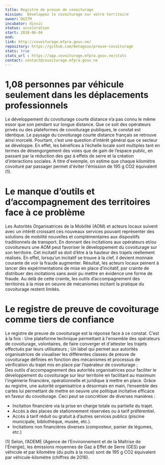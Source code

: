 ```yaml
---
title: Registre de preuve de covoiturage
mission:  Développez le covoiturage sur votre territoire
owner: DGITM
incubator: dinsic
status: acceleration
start: 2018-06-04
end:
link: http://covoiturage.mfpra.gouv.ne/
repository: https://github.com/betagouv/preuve-covoiturage
stats: true
stats_url : https://app.covoiturage.mfpra.gouv.ne/stats
contact: contact@covoiturage.mfpra.gouv.ne
---
```


1,08 personnes par véhicule seulement dans les déplacements professionnels
==========================================================
Le développement du covoiturage courte distance n’a pas connu le même essor que son pendant sur longue distance. Que ce soit des opérateurs privés ou des plateformes de covoiturage publiques, le constat est identique. Le paysage du covoiturage courte distance français se retrouve ainsi morcelé. Pourtant, c’est une question d’intérêt général que ce secteur se développe. En effet, les bénéfices à l’échelle locale sont multiples tant en termes de désengorgement des voies que de gain de l’espace public, en passant par la réduction des gaz à effets de serre et la création d’interactions sociales. A titre d'exemple, on estime que chaque kilomètre covoituré par passager permet d'éviter l'émission de 195 g CO2 équivalent (1).

Le manque d’outils et d’accompagnement des territoires face à ce problème
========================================
Les Autorités Organisatrices de la Mobilité (AOM) et acteurs locaux suivent avec un intérêt croissant ces nouveaux services pouvant représenter des solutions de mobilité nouvelles et complémentaires aux dispositifs traditionnels de transport. En donnant des incitations aux opérateurs et/ou covoitureurs une AOM peut favoriser le développement du covoiturage sur son territoire. Cet incitatif se doit d’être à la hauteur des trajets réellement réalisés. En effet, lorsqu’un incitatif se trouve à la clef, il devient monnaie courante de voir la fraude augmenter. Résultat, les acteurs locaux peinent à lancer des expérimentations de mise en place d’incitatif, par crainte de distribuer des incitations sans avoir pu mettre en évidence une forme de fraude. Au delà de cette crainte, les outils d’accompagnement des territoires à la mise en oeuvre de mécanismes incitant la pratique du covoiturage restent limités.

Le registre de preuve de covoiturage comme tiers de confiance
======================================
Le registre de preuve de covoiturage est la réponse face à ce constat. C’est à la fois :
Une plateforme technique permettant à l'ensemble des opérateurs de covoiturage, volontaires, de faire converger et d'attester les trajets effectués par leurs utilisateurs ;
Un label qui permet aux autorités organisatrices de visualiser les différentes classes de preuve de covoiturage définies en fonction des mécanismes et processus de vérification du trajet mis en place par l’opérateur de covoiturage ;  
Des outils d'accompagnement des autorités organisatrices pour faciliter le développement du covoiturage sur leur territoire en facilitant au maximum l'ingénierie financière, opérationnelle et juridique à mettre en place.
Grâce au registre, une autorité organisatrice a désormais en main, l’ensemble des cartes lui permettant de mettre en oeuvre une politique incitative efficace en faveur du covoiturage. Ceci peut se concrétiser de diverses manières :
- Incitation financière via la prise en charge totale ou partielle du trajet.
- Accès à des places de stationnement réservées ou à tarif préférentiel.
- Accès à tarif réduit ou gratuit à d’autres services publics (piscine municipale, bibliothèque, musée, etc.).
- Incitations non financières diverses (composteur, panier de légumes, etc.)

(1) Selon, l’ADEME (Agence de l’Environnement et de la Maîtrise de l'Énergie), les émissions moyennes de Gaz à Effet de Serre (GES) par véhicule et par kilomètre (du puits à la roue) sont de 195 g CO2 équivalent par véhicule-kilomètre (chiffres de 2016).
